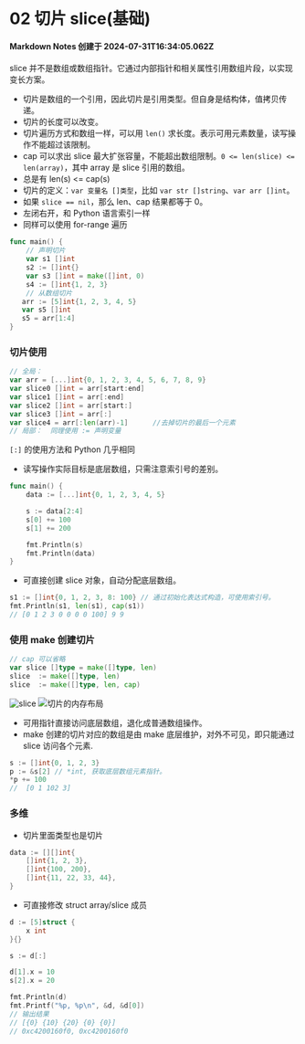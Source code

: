 # 02 切片 slice(基础)

#### Markdown Notes 创建于 2024-07-31T16:34:05.062Z

slice 并不是数组或数组指针。它通过内部指针和相关属性引用数组片段，以实现变长方案。

-   切片是数组的一个引用，因此切片是引用类型。但自身是结构体，值拷贝传递。
-   切片的长度可以改变。
-   切片遍历方式和数组一样，可以用 `len()` 求长度。表示可用元素数量，读写操作不能超过该限制。
-   cap 可以求出 slice 最大扩张容量，不能超出数组限制。`0 <= len(slice) <= len(array)`，其中 array 是 slice 引用的数组。
-   总是有 len(s) <= cap(s)
-   切片的定义：`var 变量名 []类型`，比如 `var str []string`、`var arr []int`。
-   如果 `slice == nil`，那么 len、cap 结果都等于 0。
-   左闭右开，和 Python 语言索引一样
-   同样可以使用 for-range 遍历

```go
func main() {
    // 声明切片
    var s1 []int
    s2 := []int{}
    var s3 []int = make([]int, 0)
    s4 := []int{1, 2, 3}
    // 从数组切片
   arr := [5]int{1, 2, 3, 4, 5}
   var s5 []int
   s5 = arr[1:4]
}
```

### 切片使用

```go
// 全局：
var arr = [...]int{0, 1, 2, 3, 4, 5, 6, 7, 8, 9}
var slice0 []int = arr[start:end]
var slice1 []int = arr[:end]
var slice2 []int = arr[start:]
var slice3 []int = arr[:]
var slice4 = arr[:len(arr)-1]      //去掉切片的最后一个元素
// 局部：  同理使用 := 声明变量
```

`[:]` 的使用方法和 Python 几乎相同

-   读写操作实际目标是底层数组，只需注意索引号的差别。

```go
func main() {
    data := [...]int{0, 1, 2, 3, 4, 5}

    s := data[2:4]
    s[0] += 100
    s[1] += 200

    fmt.Println(s)
    fmt.Println(data)
}
```

-   可直接创建 slice 对象，自动分配底层数组。

```go
s1 := []int{0, 1, 2, 3, 8: 100} // 通过初始化表达式构造，可使用索引号。
fmt.Println(s1, len(s1), cap(s1))
// [0 1 2 3 0 0 0 0 100] 9 9
```

### 使用 make 创建切片

```go
// cap 可以省略
var slice []type = make([]type, len)
slice  := make([]type, len)
slice  := make([]type, len, cap)
```

![slice](https://www.topgoer.com/static/3.8/1.jpg)
![切片的内存布局](https://www.topgoer.com/static/3.8/2.jpg)

-   可用指针直接访问底层数组，退化成普通数组操作。
-   make 创建的切片对应的数组是由 make 底层维护，对外不可见，即只能通过 slice 访问各个元素.

```go
s := []int{0, 1, 2, 3}
p := &s[2] // *int, 获取底层数组元素指针。
*p += 100
//  [0 1 102 3]
```

### 多维

-   切片里面类型也是切片

```go
data := [][]int{
    []int{1, 2, 3},
    []int{100, 200},
    []int{11, 22, 33, 44},
}
```

-   可直接修改 struct array/slice 成员

```go
d := [5]struct {
    x int
}{}

s := d[:]

d[1].x = 10
s[2].x = 20

fmt.Println(d)
fmt.Printf("%p, %p\n", &d, &d[0])
// 输出结果
// [{0} {10} {20} {0} {0}]
// 0xc4200160f0, 0xc4200160f0
```
